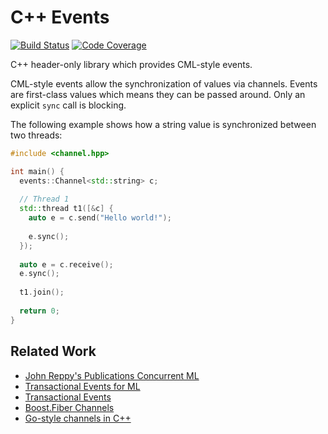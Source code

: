 # C++ Events

[![Build Status](https://travis-ci.org/tdauth/cpp-events.svg?branch=master)](https://travis-ci.org/tdauth/cpp-events)
[![Code Coverage](https://img.shields.io/codecov/c/github/tdauth/cpp-events/master.svg)](https://codecov.io/github/tdauth/cpp-events?branch=master)

C++ header-only library which provides CML-style events.

CML-style events allow the synchronization of values via channels.
Events are first-class values which means they can be passed around.
Only an explicit `sync` call is blocking.

The following example shows how a string value is synchronized between two threads:

```cpp
#include <channel.hpp>

int main() {
  events::Channel<std::string> c;
  
  // Thread 1
  std::thread t1([&c] {
    auto e = c.send("Hello world!");
    
    e.sync();
  });
  
  auto e = c.receive();
  e.sync();
  
  t1.join();
  
  return 0;
}
```

## Related Work

* [John Reppy's Publications Concurrent ML](http://people.cs.uchicago.edu/~jhr/papers/cml.html)
* [Transactional Events for ML](http://citeseerx.ist.psu.edu/viewdoc/download?doi=10.1.1.481.6886&rep=rep1&type=pdf)
* [Transactional Events](https://www.researchgate.net/publication/220676760_Transactional_Events)
* [Boost.Fiber Channels](https://www.boost.org/doc/libs/1_71_0/libs/fiber/doc/html/fiber/synchronization/channels.html)
* [Go-style channels in C++](https://github.com/dragonquest/cpp-channels)
